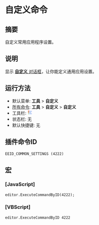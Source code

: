 # 自定义命令

## 摘要

自定义常用应用程序设置。

## 说明

显示 [**自定义** 对话框](../../dlg/customize/index)，让你能定义通用应用设置。

## 运行方法

- 默认菜单: **工具** \> **自定义**
- [所有命令](all_commands): **工具** >
**自定义** \> **自定义**
- 工具栏: ![](../../images/commonsettings.png)
- 状态栏: 无
- 默认快捷键: 无

## 插件命令ID

```
EEID_COMMON_SETTINGS (4222)
```

## 宏

### \[JavaScript\]

```
editor.ExecuteCommandByID(4222);
```

### \[VBScript\]

```
editor.ExecuteCommandByID 4222
```

